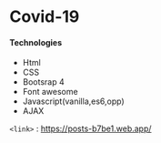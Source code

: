 # Covid-19


#### Technologies 
* Html
* CSS
* Bootsrap 4
* Font awesome
* Javascript(vanilla,es6,opp)
* AJAX

`<link>` : <https://posts-b7be1.web.app/>
